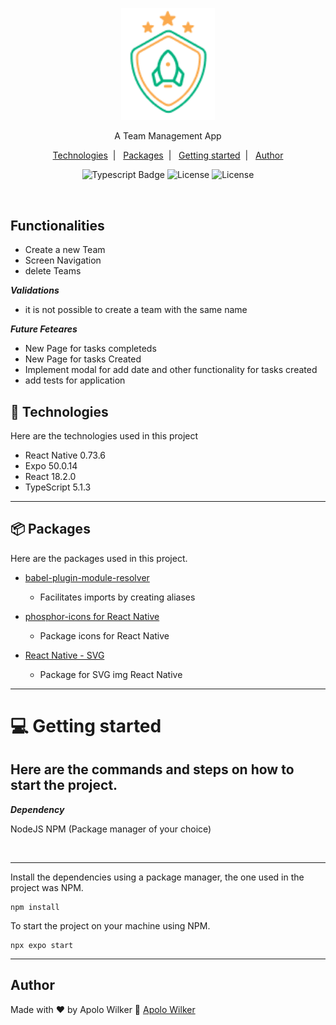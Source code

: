 <p align="center">
  <img alt="Logo"src="./src/assets/logo@2x.png" width="150px"/>
</p>

<p align="center">
  A Team Management App
</p>

<p align="center">
  <a href="#-technologies">Technologies</a>&nbsp;&nbsp;|&nbsp;&nbsp;
  <a href="#-packages">Packages</a>&nbsp;&nbsp;|&nbsp;&nbsp;
  <a href="#-getting-started">Getting started</a>&nbsp;&nbsp;|&nbsp;&nbsp;
  <a href="#author">Author</a>
</p>


<p align="center">
  <img alt="Typescript Badge" src="https://img.shields.io/badge/Typescript-blue"/>
  <img alt="License" src="https://img.shields.io/badge/ReactNative-gray"/>
  <img alt="License" src="https://img.shields.io/badge/StyledComponent-pink"/>
</p>

<br>

<!--
<p align="center">
  <img alt="ToDo App Screen" src="./.github/capa_project_todo.gif" width="50%">
</p>
-->

## Functionalities

- Create a new Team
- Screen Navigation 
- delete Teams

***Validations***
- it is not possible to create a team with the same name


***Future Feteares***
- New Page for tasks completeds
- New Page for tasks Created
- Implement modal for add date and other functionality for tasks created
- add tests for application



## 🧰 Technologies
Here are the technologies used in this project

- React Native 0.73.6
- Expo 50.0.14
- React 18.2.0
- TypeScript 5.1.3
---

## 📦 Packages
Here are the packages used in this project.
- <a href="https://www.npmjs.com/package/babel-plugin-module-resolver" target="_blank">babel-plugin-module-resolver</a>
  - Facilitates imports by creating aliases
  
- <a href="https://github.com/duongdev/phosphor-react-native" target="_blank">phosphor-icons for React Native</a>
  - Package icons for React Native

- <a href="https://docs.expo.dev/versions/latest/sdk/svg/" target="_blank">React Native - SVG</a>
  - Package for SVG img React Native
---

# 💻 Getting started
Here are the commands and steps on how to start the project.
---

***Dependency***

NodeJS
NPM (Package manager of your choice)

<br/>

---

Install the dependencies using a package manager, the one used in the project was NPM.
```
npm install
```

To start the project on your machine using NPM.

```
npx expo start
```

---

## Author
Made with ♥ by Apolo Wilker 🚀 <a href="https://github.com/APOLOWILKER" target="_blank">Apolo Wilker</a>
